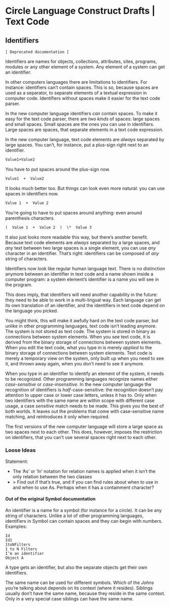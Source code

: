 ﻿Circle Language Construct Drafts | Text Code
============================================

Identifiers
-----------

`[ Deprecated documentation ]`

Identifiers are names for objects, collections, attributes, sites, programs, modules or any other element of a system. Any element of a system can get an identifier.

In other computers languages there are limitations to identifiers. For instance: identifiers can’t contain spaces. This is so, because spaces are used as a separator, to separate elements of a textual expression in computer code. Identifiers without spaces make it easier for the text code parser.

In the new computer language identifiers *can* contain spaces. To make it easy for the text code parser, there are *two kinds* of spaces: large spaces and small spaces. Small spaces are the ones you can use in identifiers. Large spaces are spaces, that separate elements in a text code expression.

In the new computer language, text code elements are *always* separated by large spaces. You can’t, for instance, put a plus-sign right next to an identifier.

```vb
Value1+Value2
```

You have to put spaces around the plus-sign now.

```vb
Value1  +  Value2
```

It looks much better too. But things can look even more natural: you can use spaces in identifiers now.

```vb
Value 1  +  Value 2
```

You’re going to have to put spaces around anything: even around parenthesis characters.

```vb
(  Value 1  +  Value 2  )  \*  Value 3
```

It also just looks more readable this way, but there’s another benefit. Because text code elements are *always* separated by a large spaces, and *any* text between two large spaces is a single element, you can use *any* character in an identifier. That’s right: identifiers can be composed of *any* string of characters.

Identifiers now look like regular human language text. There is no distinction anymore between an identifier in text code and a name shown inside a computer program: a system element’s identifier is a name you will see in the program.

This does imply, that identifiers will need another capability in the future: they need to be able to work in a multi-lingual way. Each language can get its own translation of an identifier, and the identifiers in text code depend on the language you picked.

You might think, this will make it awfully hard on the text code parser, but unlike in other programming languages, text code isn’t leading anymore. The system is not stored as text code. The system is stored in binary as connections between system elements. When you see text code, it is derived from the binary storage of connections between system elements. When you edit the text code, what you type in is merely *applied* to the binary storage of connections between system elements. Text code is merely a temporary view on the system, only built up when you need to see it, and thrown away again, when you don’t need to see it anymore.

When you type in an identifier to identify an element of the system, it needs to be recognized. Other programming languages recognize names either *case-sensitive* or *case-insensitive*. In the new computer language the recognition of identifiers is *half*-case-sensitive: the recognition doesn’t pay attention to upper case or lower case letters, unless it has to. Only when two identifiers with the same name are within scope with different case usage, a case *sensitive* match needs to be made. This gives you the best of both worlds. It leaves out the problems that come with case-sensitive name matching, and reintroduces it only when required.

The first versions of the new computer language will store a large space as two spaces next to each other. This does, however, imposes the restriction on identifiers, that you can’t use several spaces right next to each other.

### Loose Ideas

Statement:
- The ‘As’ or ‘In’ notation for relation names is applied when it isn’t the only relation between the two classes
- \> Find out if that’s true, and if you can find rules about when to use in and when to use As. Perhaps when it has a containment character?

#### Out of the original Symbol documentation

An identifier is a name for a symbol (for instance for a circle). It can be any string of characters. Unlike a lot of other programming languages, identifiers in Symbol can contain spaces and they can begin with numbers. Examples:

```
Id
Id1
1toNFilters
1 to N Filters
I’m an identifier
Object A
```

A type gets an identifier, but also the separate objects get their own identifiers.

The same name can be used for different symbols. Which of the *Johns* you’re talking about depends on its context (where it resides). Siblings usually don’t have the same name, because they reside in the same context. Only in a very special case siblings can have the same name.